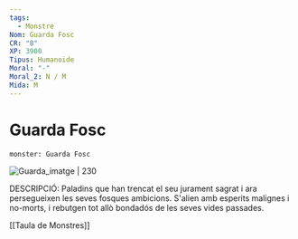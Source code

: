 ```yaml
---
tags:
  - Monstre
Nom: Guarda Fosc
CR: "8"
XP: 3900
Tipus: Humanoide
Moral: "-"
Moral_2: N / M
Mida: M
---
```

# Guarda Fosc

```statblock
monster: Guarda Fosc
```

![Guarda_imatge | 230](https://static.wikia.nocookie.net/forgottenrealms/images/7/70/Blackguard.JPG/revision/latest?cb=20120824162358)

DESCRIPCIÓ: 
Paladins que han trencat el seu jurament sagrat i ara persegueixen les seves fosques ambicions. S'alien amb esperits malignes i no-morts, i rebutgen tot allò bondadós de les seves vides passades.

[[Taula de Monstres]]